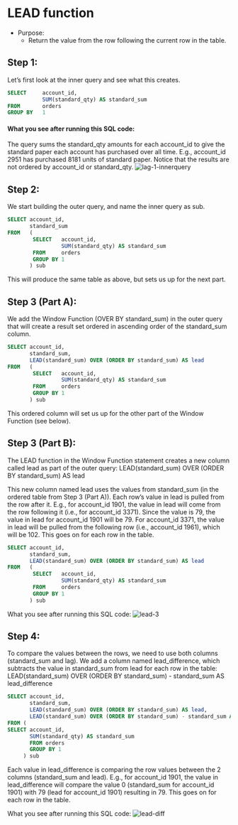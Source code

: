 # LEAD function

- Purpose: 
    - Return the value from the row following the current row in the table.

## Step 1:

Let’s first look at the inner query and see what this creates.
```sql
SELECT     account_id,
           SUM(standard_qty) AS standard_sum
FROM       orders
GROUP BY   1
```
#### What you see after running this SQL code:
   The query sums the standard_qty amounts for each account_id to give the standard paper each account has purchased over all time. E.g., account_id 2951 has purchased 8181 units of standard paper.
    Notice that the results are not ordered by account_id or standard_qty.
![lag-1-innerquery](https://user-images.githubusercontent.com/76912120/218029890-a8266d8a-8bf4-434c-9864-186c7d57a143.png)

## Step 2:

We start building the outer query, and name the inner query as sub.
```sql
SELECT account_id,
       standard_sum   
FROM   (
        SELECT   account_id,
                 SUM(standard_qty) AS standard_sum
        FROM     orders
        GROUP BY 1
       ) sub
```
This will produce the same table as above, but sets us up for the next part.
## Step 3 (Part A):

We add the Window Function (OVER BY standard_sum) in the outer query that will create a result set ordered in ascending order of the standard_sum column.
```sql
SELECT account_id,
       standard_sum,
       LEAD(standard_sum) OVER (ORDER BY standard_sum) AS lead
FROM   (
        SELECT   account_id,
                 SUM(standard_qty) AS standard_sum
        FROM     orders
        GROUP BY 1
       ) sub
```
This ordered column will set us up for the other part of the Window Function (see below).

## Step 3 (Part B):

The LEAD function in the Window Function statement creates a new column called lead as part of the outer query: LEAD(standard_sum) OVER (ORDER BY standard_sum) AS lead

This new column named lead uses the values from standard_sum (in the ordered table from Step 3 (Part A)). Each row’s value in lead is pulled from the row after it. E.g., for account_id 1901, the value in lead will come from the row following it (i.e., for account_id 3371). Since the value is 79, the value in lead for account_id 1901 will be 79. For account_id 3371, the value in lead will be pulled from the following row (i.e., account_id 1961), which will be 102. This goes on for each row in the table.
```sql
SELECT account_id,
       standard_sum,
       LEAD(standard_sum) OVER (ORDER BY standard_sum) AS lead
FROM   (
        SELECT   account_id,
                 SUM(standard_qty) AS standard_sum
        FROM     orders
        GROUP BY 1
       ) sub
```
What you see after running this SQL code:
![lead-3](https://user-images.githubusercontent.com/76912120/218030036-3d185cb2-55dc-41b4-8fee-28d14a9ce955.png)
## Step 4: 
To compare the values between the rows, we need to use both columns (standard_sum and lag). We add a column named lead_difference, which subtracts the value in standard_sum from lead for each row in the table: LEAD(standard_sum) OVER (ORDER BY standard_sum) - standard_sum AS lead_difference
```sql
SELECT account_id,
       standard_sum,
       LEAD(standard_sum) OVER (ORDER BY standard_sum) AS lead,
       LEAD(standard_sum) OVER (ORDER BY standard_sum) - standard_sum AS lead_difference
FROM (
SELECT account_id,
       SUM(standard_qty) AS standard_sum
       FROM orders 
       GROUP BY 1
     ) sub
```
Each value in lead_difference is comparing the row values between the 2 columns (standard_sum and lead). E.g., for account_id 1901, the value in lead_difference will compare the value 0 (standard_sum for account_id 1901) with 79 (lead for account_id 1901) resulting in 79. This goes on for each row in the table.

What you see after running this SQL code:
![lead-diff](https://user-images.githubusercontent.com/76912120/218030133-8598b842-319c-4384-bc8e-7fc74a05458e.png)
